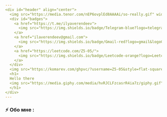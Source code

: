 ```yaml
---
<div id="header" align="center">
  <img src="https://media.tenor.com/nEP6ovplEd8AAAAi/so-really.gif" width="200"/>
  <div id="badges">
    <a href="https://t.me/ilyaverendeev">
      <img src="https://img.shields.io/badge/Telegram-blue?logo=telegram&logoColor=white" alt="Telegram"/>
    </a>
    <a href="ilaverendeev@gmail.com">
      <img src="https://img.shields.io/badge/Gmail-red?logo=gmail&logoColor=white" alt="Gmail"/>
    </a>
    <a href="https://leetcode.com/Z5-05/">
      <img src="https://img.shields.io/badge/Leetcode-orange?logo=Leetcode&color=black" alt="Leetcode"/>
    </a>
  </div>
  <img src="https://komarev.com/ghpvc/?username=Z5-05&style=flat-square&color=blue" alt=""/ >
  <h1>
  Hello there
  <img src="https://media.giphy.com/media/hvRJCLFzcasrR4ia7z/giphy.gif" width="30px"/>
  </h1>
</div>
---
```

### ⚡ Обо мне :



